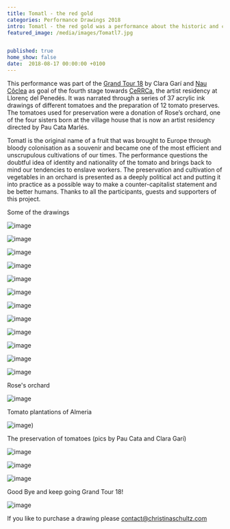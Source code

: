 ```yaml
---
title: Tomatl - the red gold
categories: Performance Drawings 2018
intro: Tomatl - the red gold was a performance about the historic and contemporary cultivation and consumption and the political circumstances of the tomato fruit.
featured_image: /media/images/Tomatl7.jpg


published: true
home_show: false
date:  2018-08-17 00:00:00 +0100
---
```

This performance was part of the [Grand Tour 18](http://www.elgrandtour.net/) by Clara Garí and [Nau Côclea](http://naucoclea.net/) as goal of the fourth stage towards [CeRRCa](https://cercca.com/), the artist residency at Llorenç del Penedés.
It was narrated through a series of 37 acrylic ink drawings of different tomatoes and the preparation of 12 tomato preserves. The tomatoes used for preservation were a donation of Rose’s orchard, one of the four sisters born at the village house that is now an artist residency directed by Pau Cata Marlés.

Tomatl is the original name of a fruit that was brought to Europe through bloody colonisation as a souvenir and became one of the most efficient and unscrupulous cultivations of our times. The performance questions the doubtful idea of identity and nationality of the tomato and brings back to mind our tendencies to enslave workers. The preservation and cultivation of vegetables in an orchard is presented as a deeply political act and putting it into practice as a possible way to make a counter-capitalist statement and be better humans.
Thanks to all the participants, guests and supporters of this project.

Some of the drawings

![image](/media/images/Tomatl2.jpg)

![image](/media/images/Tomatl3.jpg)

![image](/media/images/Tomatl4.jpg)

![image](/media/images/Tomatl5.jpg)

![image](/media/images/Tomatl6.jpg)

![image](/media/images/Tomatl1.jpg)

![image](/media/images/Tomatl8.jpg)

![image](/media/images/Tomatl9.jpg)

![image](/media/images/Tomatl10.jpg)

![image](/media/images/Tomatl11.jpg)

![image](/media/images/Tomatl12.jpg)

![image](/media/images/Tomatl13.jpg)

Rose's orchard

![image](/media/images/Tomatl14.jpg)

Tomato plantations of Almeria

![image](/media/images/Tomatl15.jpg))

The preservation of tomatoes (pics by Pau Cata and Clara Garí)

![image](/media/images/Tomatl16.jpg)

![image](/media/images/Tomatl17.jpg)

![image](/media/images/Tomatl18.jpg)

Good Bye and keep going Grand Tour 18!

![image](/media/images/Tomatl20.jpg)

If you like to purchase a drawing please contact@christinaschultz.com
